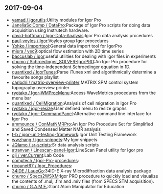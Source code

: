 ## 2017-09-04

* [yamad / igorutils](https://github.com/yamad/igorutils):Utility modules for Igor Pro
* [JaneliaSciComp / DataPro](https://github.com/JaneliaSciComp/DataPro):Package of Igor Pro scripts for doing data acquisition using Instrutech hardware.
* [david-hoffman / Igor-Data-Analysis](https://github.com/david-hoffman/Igor-Data-Analysis):Igor Pro data analysis procedures
* [paul-voyles / Igor](https://github.com/paul-voyles/Igor):Voyles group Igor procedures
* [Yohko / importtool](https://github.com/Yohko/importtool):General data import tool for IgorPro
* [miura / vec9](https://github.com/miura/vec9):optical flow estimation with 2D time series
* [baccuslab / igor](https://github.com/baccuslab/igor):useful utilities for dealing with igor files in experiments
* [chumo / Schroedinger_SOLVER-IgorPRO](https://github.com/chumo/Schroedinger_SOLVER-IgorPRO):An Igor Pro procedure for solving the time-independent Schroedinger equation in 1D.
* [quantixed / IgorTunes](https://github.com/quantixed/IgorTunes):Parse iTunes xml and algorithmically determine a favourite songs playlist
* [carlodri / matrix-overview-printer](https://github.com/carlodri/matrix-overview-printer):MATRIX SPM control system topography overview printer
* [ryotako / Igor-WMProcMenu](https://github.com/ryotako/Igor-WMProcMenu):Access WaveMetrics procedures from the menu bar
* [quantixed / CellMigration](https://github.com/quantixed/CellMigration):Analysis of cell migration in Igor Pro
* [ryotako / igor-resize](https://github.com/ryotako/igor-resize):User defined menu to resize graphs
* [ryotako / igor-CommandPanel](https://github.com/ryotako/igor-CommandPanel):Alternative command line interface for Igor Pro
* [ammounce / ConMatNMRPro](https://github.com/ammounce/ConMatNMRPro):An Igor Pro Procedure Set for Simplified and Saved Condensed Matter NMR analysis
* [t-b / igor-unit-testing-framework](https://github.com/t-b/igor-unit-testing-framework):Igor Unit Testing Framework
* [wwzhang / igor-snippets](https://github.com/wwzhang/igor-snippets):My Igor snippets
* [JQIamo / sr-scripts](https://github.com/JQIamo/sr-scripts):Sr data analysis scripts
* [atranvan / Linescan-panel-Igor](https://github.com/atranvan/Linescan-panel-Igor):LineScan Panel utility for Igor pro
* [gji / ver.Current](https://github.com/gji/ver.Current):Lab Code
* [comptech / Igor-Pro-procedures](https://github.com/comptech/Igor-Pro-procedures):
* [ricounet67 / Igor_Procedures](https://github.com/ricounet67/Igor_Procedures):
* [34IDE / LaueGo](https://github.com/34IDE/LaueGo):34ID-E X-ray Microdiffraction data analysis package
* [chumo / Specs2WSXM](https://github.com/chumo/Specs2WSXM):Igor PRO procedure to quickly load and visualize the contents of .mul, .flm and .miv files (from SPECS STM acquisition).
* [chumo / G.A.M.E.](https://github.com/chumo/G.A.M.E.):Giant Atom Manipulator for Education
